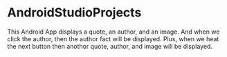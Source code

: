 # AndroidStudioProjects

This Android App displays a quote, an author, and an image. 
And when we click the author, then the author fact will be displayed.
Plus, when we heat the next button then anothor quote, author, and image will be displayed. 
